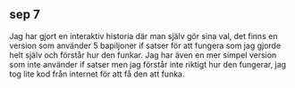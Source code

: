 ## sep 7
Jag har gjort en interaktiv historia där man själv gör sina val, det finns en version som använder 5 bapiljoner if satser för att fungera som jag gjorde helt själv och förstår hur den funkar. Jag har även en mer simpel version som inte använder if satser men jag förstår inte riktigt hur den fungerar, jag tog lite kod från internet för att få den att funka.
